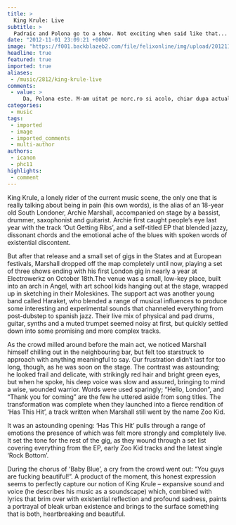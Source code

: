 ```yaml
---
title: >
  King Krule: Live
subtitle: >
  Padraic and Polona go to a show. Not exciting when said like that...
date: "2012-11-01 23:09:21 +0000"
image: "https://f001.backblazeb2.com/file/felixonline/img/upload/201211012309-tna08-king-krule.jpg"
headline: true
featured: true
imported: true
aliases:
 - /music/2812/king-krule-live
comments:
 - value: >
     Da, Polona este. M-am uitat pe norc.ro si acolo, chiar dupa actualizare, Ernest Brosteanu, Dorobanti, Dacia si altlee se intersecteaza cu Floreasca. O greseala mare care m-a indus si pe mine in eroare. Cum te duci spre Polona este ultimul, sau penultimul, pe dreapta. Nu mai stiu cate etaje are. Astea sunt lucruri care imi scapa cand incerc sa ochesc placute si inscrisuri. Mai am una tot din zona. Adrian, am gasit o casa deosebita pe care nu stiu cum sa o identific. Arata prea bine ca sa nu fie de renume. Bine, nu e singura... Cerzi ca ma poti ajuta?,Da, Polona este. M-am uitat pe norc.ro si acolo, chiar dupa actualizare, Ernest Brosteanu, Dorobanti, Dacia si altlee se intersecteaza cu Floreasca. O greseala mare care m-a indus si pe mine in eroare. Cum te duci spre Polona este ultimul, sau penultimul, pe dreapta. Nu mai stiu cate etaje are. Astea sunt lucruri care imi scapa cand incerc sa ochesc placute si inscrisuri. Mai am una tot din zona. Adrian, am gasit o casa deosebita pe care nu stiu cum sa o identific
categories:
 - music
tags:
 - imported
 - image
 - imported_comments
 - multi-author
authors:
 - icanon
 - phc11
highlights:
 - comment
---
```


King Krule, a lonely rider of the current music scene, the only one that is really talking about being in pain (his own words), is the alias of an 18-year old South Londoner, Archie Marshall, accompanied on stage by a bassist, drummer, saxophonist and guitarist. Archie first caught people’s eye last year with the track ‘Out Getting Ribs’, and a self-titled EP that blended jazzy, dissonant chords and the emotional ache of the blues with spoken words of existential discontent.

But after that release and a small set of gigs in the States and at European festivals, Marshall dropped off the map completely until now, playing a set of three shows ending with his first London gig in nearly a year at Electrowerkz on October 18th.The venue was a small, low-key place, built into an arch in Angel, with art school kids hanging out at the stage, wrapped up in sketching in their Moleskines.
 The support act was another young band called Haraket, who blended a range of musical influences to produce some interesting and experimental sounds that channeled everything from post-dubstep to spanish jazz. Their live mix of physical and pad drums, guitar, synths and a muted trumpet seemed noisy at first, but quickly settled down into some promising and more complex tracks.

As the crowd milled around before the main act, we noticed Marshall himself chilling out in the neighbouring bar, but felt too starstruck to approach with anything meaningful to say. Our frustration didn’t last for too long, though, as he was soon on the stage. The contrast was astounding; he looked frail and delicate, with strikingly red hair and bright green eyes, but when he spoke, his deep voice was slow and assured, bringing to mind a wise, wounded warrior. Words were used sparingly; “Hello, London”, and “Thank you for coming” are the few he uttered aside from song titles. The transformation was complete when they launched into a fierce rendition of ‘Has This Hit’, a track written when Marshall still went by the name Zoo Kid.

It was an astounding opening: ‘Has This Hit’ pulls through a range of emotions the presence of which was felt more strongly and completely live. It set the tone for the rest of the gig, as they wound through a set list covering everything from the EP, early Zoo Kid tracks and the latest single ‘Rock Bottom’.

During the chorus of ‘Baby Blue’, a cry from the crowd went out: “You guys are fucking beautiful!”. A product of the moment, this honest expression seems to perfectly capture our notion of King Krule – expansive sound and voice (he describes his music as a soundscape) which, combined with lyrics that brim over with existential reflection and profound sadness, paints a portrayal of bleak urban existence and brings to the surface something that is both, heartbreaking and beautiful.
